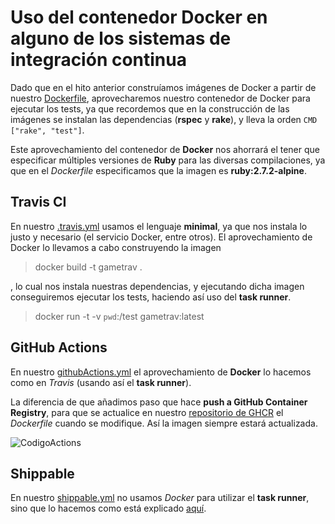 # Uso del contenedor Docker en alguno de los sistemas de integración continua


Dado que en el hito anterior construíamos imágenes de Docker a partir de nuestro [Dockerfile](https://github.com/biilal1999/GameStore/blob/master/Dockerfile), aprovecharemos nuestro contenedor de Docker para ejecutar los tests, ya que recordemos que en la construcción de las imágenes se instalan las dependencias (**rspec** y **rake**), y lleva la orden `CMD ["rake", "test"]`.


Este aprovechamiento del contenedor de **Docker** nos ahorrará el tener que especificar múltiples versiones de **Ruby** para las diversas compilaciones, ya que en el *Dockerfile* especificamos que la imagen es **ruby:2.7.2-alpine**.



## Travis CI


En nuestro [.travis.yml](https://github.com/biilal1999/GameStore/blob/master/.travis.yml) usamos el lenguaje **minimal**, ya que nos instala lo justo y necesario (el servicio Docker, entre otros). El aprovechamiento de Docker lo llevamos a cabo construyendo la imagen


> docker build -t gametrav .


, lo cual nos instala nuestras dependencias, y ejecutando dicha imagen conseguiremos ejecutar los tests, haciendo así uso del **task runner**.


> docker run -t -v `pwd`:/test gametrav:latest



## GitHub Actions


En nuestro [githubActions.yml](https://github.com/biilal1999/GameStore/blob/master/.github/workflows/githubActions.yml) el aprovechamiento de **Docker** lo hacemos como en *Travis* (usando así el **task runner**). 

La diferencia de que añadimos paso que hace **push a GitHub Container Registry**, para que se actualice en nuestro [repositorio de GHCR](https://github.com/users/biilal1999/packages/container/package/gamestore) el *Dockerfile* cuando se modifique. Así la imagen siempre estará actualizada.



![CodigoActions](https://github.com/biilal1999/GameStore/blob/master/docs/img/UsoDocker.png)




## Shippable


En nuestro [shippable.yml](https://github.com/biilal1999/GameStore/blob/master/shippable.yml) no usamos *Docker* para utilizar el **task runner**, sino que lo hacemos como está explicado [aquí](https://github.com/biilal1999/GameStore/blob/master/docs/UsoTaskRunner.md#shippable).



